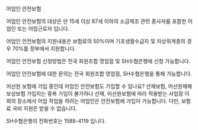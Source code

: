 어업인 안전보험

어업인 안전보험의 대상은 만 15세 이상 87세 이하의 소금제조 관련 종사자를 포함한 어업인 또는 어업근로자 입니다. 

어업인 안전보험의 지원내용은 보험료의 50%이며 기초생활수급자 및 차상위계층의 경우 70%를 정부에서 지원합니다.

어업인 안전보험 신청방법은 전국 회원조합 영업점 및 SH수협은행에 신청 가능합니다.

어업인 안전보험에 대한 문의는 전국 회원조합 영업점, SH수협은행을 통해 가능합니다.

어선원 보험에 가입 중인데 어업인 안전보험도 가입할 수 있나요? 산재보험, 어선원재해보상보험 가입자는 중복 가입이 불가하나 산재, 어선원보험에 따라 적용받는 사업장 이외의 장소에서 어업 작업을 하려는 어업인은 안전보험에 가입이 가능합니다. 다만, 보험료 국비 지원은 받을 수 없습니다.

SH수협은행의 전화번호는 1588-4119 입니다.